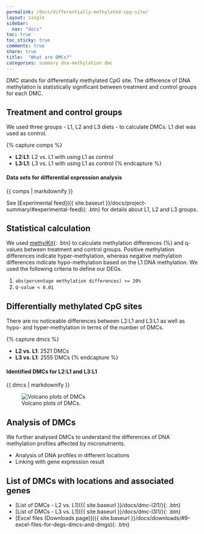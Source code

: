```yaml
---
permalink: /docs/differentially-methylated-cpg-site/
layout: single
sidebar:
  nav: "docs"
toc: true
toc_sticky: true
comments: true
share: true
title:  "What are DMCs?"
categories: summary dna-methylation dmc
---
```

DMC stands for differentially methylated CpG site. The difference of DNA methylation is statistically significant between treatment and control groups for each DMC.

## Treatment and control groups
We used three groups - L1, L2 and L3 diets - to calculate DMCs. L1 diet was used as control.

{% capture comps %}
- **L2:L1**: L2 vs. L1 with using L1 as control
- **L3:L1**: L3 vs. L1 with using L1 as control
{% endcapture %}

<div class="notice">
  <h4 class="no_toc">Data sets for differential expression analysis</h4>
  {{ comps | markdownify }}
</div>

See [Experimental feed]({{ site.baseurl }}/docs/project-summary/#experimental-feed){: .btn} for details about L1, L2 and L3 groups.

## Statistical calculation
We used [methylKit](https://bioconductor.org/packages/methylKit/){: .btn} to calculate methylation differences (%) and q-values between treatment and control groups. Positive methylation differences indicate hyper-methylation, whereas negative methylation differences indicate hypo-methylation based on the L1 DNA methylation. We used the following criteria to define our DEGs.

1. `abs(percentage methylation differences) >= 20%`
2. `Q-value < 0.01`

## Differentially methylated CpG sites
There are no noticeable differences between L2:L1 and L3:L1 as well as hypo- and hyper-methylation in terms of the number of DMCs.

{% capture dmcs %}
- **L2 vs. L1**: 2521 DMCs
- **L3 vs. L1**: 2555 DMCs
{% endcapture %}

<div class="notice">
  <h4 class="no_toc">Identified DMCs for L2:L1 and L3:L1</h4>
  {{ dmcs | markdownify }}
</div>

<figure>
    <img src="{{ site.baseurl }}/assets/images/dna/dmc.png" alt="Volcano plots of DMCs">
    <figcaption>Volcano plots of DMCs.</figcaption>
</figure>

## Analysis of DMCs
We further analysed DMCs to understand the differences of DNA methylation profiles affected by micronutrients.
- Analysis of DNA profiles in different locations
- Linking with gene expression result

## List of DMCs with locations and associated genes
- [List of DMCs - L2 vs. L1]({{ site.baseurl }}/docs/dmc-l2l1/){: .btn}
- [List of DMCs - L3 vs. L1]({{ site.baseurl }}/docs/dmc-l3l1/){: .btn}
- [Excel files (Downloads page)]({{ site.baseurl }}/docs/downloads/#9-excel-files-for-degs-dmcs-and-dmgs){: .btn}
